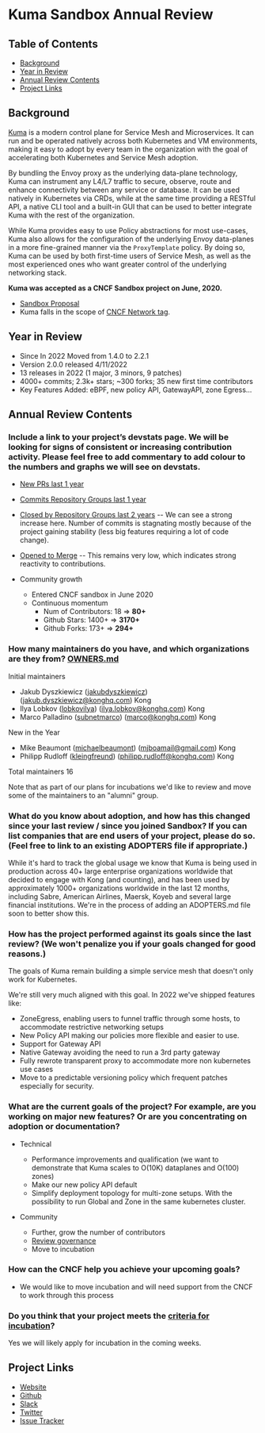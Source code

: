 # Kuma Sandbox Annual Review

## Table of Contents

- [Background](#background)
- [Year in Review](#year-in-review)
- [Annual Review Contents](#annual-review-contents)
- [Project Links](#project-links)

## Background

[Kuma](https://kuma.io) is a modern control plane for Service Mesh and Microservices. It can run and be operated natively across both Kubernetes and VM environments, making it easy to adopt by every team in the organization with the goal of accelerating both Kubernetes and Service Mesh adoption.

By bundling the Envoy proxy as the underlying data-plane technology, Kuma can instrument any L4/L7 traffic to secure, observe, route and enhance connectivity between any service or database. It can be used natively in Kubernetes via CRDs, while at the same time providing a RESTful API, a native CLI tool and a built-in GUI that can be used to better integrate Kuma with the rest of the organization.

While Kuma provides easy to use Policy abstractions for most use-cases, Kuma also allows for the configuration of the underlying Envoy data-planes in a more fine-grained manner via the `ProxyTemplate` policy. By doing so, Kuma can be used by both first-time users of Service Mesh, as well as the most experienced ones who want greater control of the underlying networking stack.


**Kuma was accepted as a CNCF Sandbox project on June, 2020.**
- [Sandbox Proposal](https://github.com/cncf/toc/blob/main/proposals/sandbox/kuma.md)
- Kuma falls in the scope of [CNCF Network tag](https://github.com/cncf/tag-network).

## Year in Review

- Since In 2022 Moved from 1.4.0 to 2.2.1
- Version 2.0.0 released 4/11/2022
- 13 releases in 2022 (1 major, 3 minors, 9 patches)
- 4000+ commits; 2.3k+ stars; ~300 forks; 35 new first time contributors
- Key Features Added: eBPF, new policy API, GatewayAPI, zone Egress... 

## Annual Review Contents

### Include a link to your project’s devstats page. We will be looking for signs of consistent or increasing contribution activity. Please feel free to add commentary to add colour to the numbers and graphs we will see on devstats.

  - [New PRs last 1 year](https://kuma.devstats.cncf.io/d/15/new-prs-in-repository-groups?orgId=1&from=1586448000000&to=1622476799000&var-period=w&var-repogroup_name=All)

  - [Commits Repository Groups last 1 year](https://kuma.devstats.cncf.io/d/2/commits-repository-groups?orgId=1&from=1640991600000&to=1672441200000&var-period=w&var-repogroups=All)

  - [Closed by Repository Groups last 2 years](https://kuma.devstats.cncf.io/d/12/issues-opened-closed-by-repository-group?orgId=1&from=1609455600000&to=1672527599000) -- We can see a strong increase here. Number of commits is stagnating mostly because of the project gaining stability (less big features requiring a lot of code change).

  - [Opened to Merge](https://kuma.devstats.cncf.io/d/16/opened-to-merged?orgId=1&from=now-2y&to=now-1w) -- This remains very low, which indicates strong reactivity to contributions.

  - Community growth
    - Entered CNCF sandbox in June 2020
    - Continuous momentum
      - Num of Contributors: 18 => **80+**
      - Github Stars: 1400+ => **3170+**
      - Github Forks: 173+ => **294+**

### How many maintainers do you have, and which organizations are they from? [OWNERS.md](https://github.com/kumahq/kuma/blob/master/OWNERS.md)

  Initial maintainers
  * Jakub Dyszkiewicz ([jakubdyszkiewicz](https://github.com/jakubdyszkiewicz)) (jakub.dyszkiewicz@konghq.com) Kong
  * Ilya Lobkov ([lobkovilya](https://github.com/lobkovilya)) (ilya.lobkov@konghq.com) Kong
  * Marco Palladino ([subnetmarco](https://github.com/subnetmarco)) (marco@konghq.com) Kong

  New in the Year

  * Mike Beaumont ([michaelbeaumont](https://github.com/michaelbeaumont)) (mjboamail@gmail.com) Kong
  * Philipp Rudloff ([kleingfreund](https://github.com/kleinfreund)) (philipp.rudloff@konghq.com) Kong

  Total maintainers 16

Note that as part of our plans for incubations we'd like to review and move some of the maintainers to an "alumni" group.

### What do you know about adoption, and how has this changed since your last review / since you joined Sandbox? If you can list companies that are end users of your project, please do so. (Feel free to link to an existing ADOPTERS file if appropriate.)

While it's hard to track the global usage we know that Kuma is being used in production across 40+ large enterprise organizations worldwide that decided to engage with Kong (and counting), and has been used by approximately 1000+ organizations worldwide in the last 12 months, including Sabre, American Airlines, Maersk, Koyeb and several large financial institutions.
We're in the process of adding an ADOPTERS.md file soon to better show this.

### How has the project performed against its goals since the last review? (We won't penalize you if your goals changed for good reasons.)

The goals of Kuma remain building a simple service mesh that doesn't only work for Kubernetes.

We're still very much aligned with this goal.
In 2022 we've shipped features like:

- ZoneEgress, enabling users to funnel traffic through some hosts, to accommodate restrictive networking setups
- New Policy API making our policies more flexible and easier to use.
- Support for Gateway API
- Native Gateway avoiding the need to run a 3rd party gateway
- Fully rewrote transparent proxy to accommodate more non kubernetes use cases
- Move to a predictable versioning policy which frequent patches especially for security.

### What are the current goals of the project? For example, are you working on major new features? Or are you concentrating on adoption or documentation?

  - Technical
    - Performance improvements and qualification (we want to demonstrate that Kuma scales to O(10K) dataplanes and O(100) zones)
    - Make our new policy API default
    - Simplify deployment topology for multi-zone setups. With the possibility to run Global and Zone in the same kubernetes cluster.

  - Community
    - Further, grow the number of contributors
    - [Review governance](https://github.com/kumahq/kuma/pull/6920)
    - Move to incubation

### How can the CNCF help you achieve your upcoming goals?

  - We would like to move incubation and will need support from the CNCF to work through this process

### Do you think that your project meets the [criteria for incubation](https://github.com/cncf/toc/blob/master/process/graduation_criteria.md#incubating-stage)?

Yes we will likely apply for incubation in the coming weeks.

## Project Links
 - [Website](https://kuma.io/)
 - [Github](https://github.com/kumahq/kuma)
 - [Slack](https://chat.kuma.io)
 - [Twitter](https://twitter.com/kumamesh)
 - [Issue Tracker](https://github.com/kumahq/kuma/issues)
